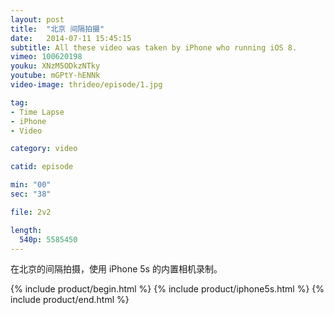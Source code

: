```yaml
---
layout: post
title:  "北京 间隔拍摄"
date:   2014-07-11 15:45:15
subtitle: All these video was taken by iPhone who running iOS 8.
vimeo: 100620198
youku: XNzM5ODkzNTky
youtube: mGPtY-hENNk
video-image: thrideo/episode/1.jpg

tag:
- Time Lapse
- iPhone
- Video

category: video

catid: episode

min: "00"
sec: "38"

file: 2v2

length:
  540p: 5585450
---
```

在北京的间隔拍摄，使用 iPhone 5s 的内置相机录制。

{% include product/begin.html %}
{% include product/iphone5s.html %}
{% include product/end.html %}
